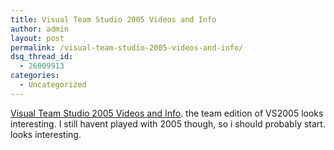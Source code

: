 ```yaml
---
title: Visual Team Studio 2005 Videos and Info
author: admin
layout: post
permalink: /visual-team-studio-2005-videos-and-info/
dsq_thread_id:
  - 26009913
categories:
  - Uncategorized
---
```

[Visual Team Studio 2005 Videos and Info][1]. the team edition of VS2005 looks interesting. I still havent played with 2005 though, so i should probably start. looks interesting.

 [1]: http://www.osnews.com/story.php?news_id=7169